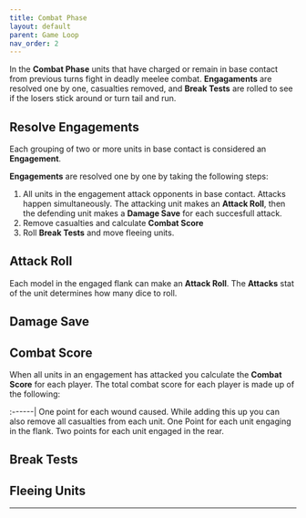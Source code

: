 ```yaml
---
title: Combat Phase
layout: default
parent: Game Loop
nav_order: 2
---
```


<link rel="stylesheet" href="../../style.css">

In the **Combat Phase** units that have charged or remain in base contact from previous turns fight in deadly meelee combat. **Engagaments** are resolved one by one, casualties removed, and **Break Tests** are rolled to see if the losers stick around or turn tail and run.

## Resolve Engagements
Each grouping of two or more units in base contact is considered an **Engagement**.

**Engagements** are resolved one by one by taking the following steps:

1. All units in the engagement attack opponents in base contact. Attacks happen simultaneously. The attacking unit makes an **Attack Roll**, then the defending unit makes a **Damage Save** for each succesfull attack.
2. Remove casualties and calculate **Combat Score**
3. Roll **Break Tests** and move fleeing units.

## Attack Roll
Each model in the engaged flank can make an **Attack Roll**. The **Attacks** stat of the unit determines how many dice to roll.   

## Damage Save

## Combat Score
When all units in an engagement has attacked you calculate the **Combat Score** for each player. The total combat score for each player is made up of the following:

:------|
One point for each wound caused. While adding this up you can also remove all casualties from each unit.
One Point for each unit engaging in the flank.
Two points for each unit engaged in the rear.

## Break Tests

## Fleeing Units
----